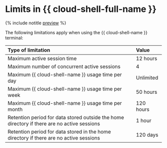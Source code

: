 # Limits in {{ cloud-shell-full-name }}

{% include notitle [preview](../../../_includes/note-preview.md) %}

The following limitations apply when using the {{ cloud-shell-name }} terminal:

| Type of limitation                                                             | Value      |
|:----------------------------------------------------------------------------|:--------------|
| Maximum active session time                                          | 12 hours      |
| Maximum number of concurrent active sessions                        | 4             |
| Maximum {{ cloud-shell-name }} usage time per day              | Unlimited |
| Maximum {{ cloud-shell-name }} usage time per week            | 50 hours      |
| Maximum {{ cloud-shell-name }} usage time per month             | 120 hours     |
| Retention period for data stored outside the home directory if there are no active sessions | 1 hour         |
| Retention period for data stored in the home directory if there are no active sessions   | 120 days      |